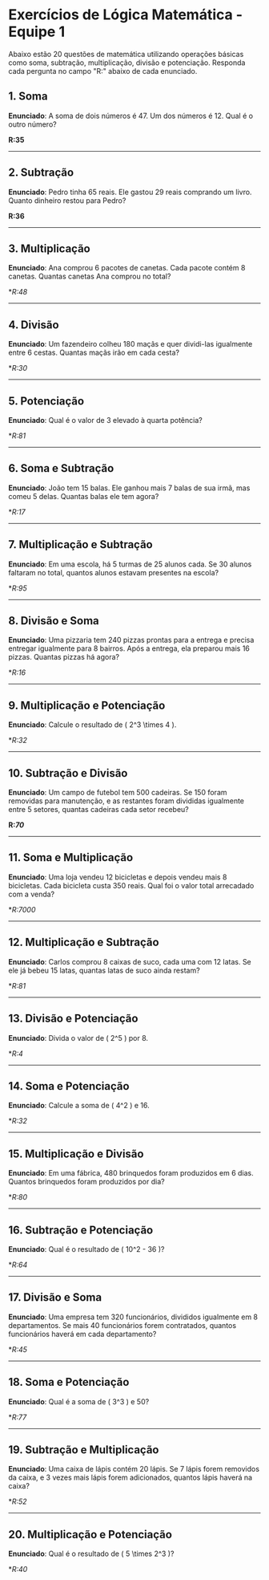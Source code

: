 # Exercícios de Lógica Matemática - Equipe 1

Abaixo estão 20 questões de matemática utilizando operações básicas como soma, subtração, multiplicação, divisão e potenciação. Responda cada pergunta no campo "R:" abaixo de cada enunciado.

## 1. Soma
**Enunciado**: A soma de dois números é 47. Um dos números é 12. Qual é o outro número?

**R:35** 


---

## 2. Subtração
**Enunciado**: Pedro tinha 65 reais. Ele gastou 29 reais comprando um livro. Quanto dinheiro restou para Pedro?

**R:36** 

---

## 3. Multiplicação
**Enunciado**: Ana comprou 6 pacotes de canetas. Cada pacote contém 8 canetas. Quantas canetas Ana comprou no total?

**R:*48** 

---

## 4. Divisão
**Enunciado**: Um fazendeiro colheu 180 maçãs e quer dividi-las igualmente entre 6 cestas. Quantas maçãs irão em cada cesta?

**R:*30** 

---

## 5. Potenciação
**Enunciado**: Qual é o valor de 3 elevado à quarta potência?

**R:*81** 

---

## 6. Soma e Subtração
**Enunciado**: João tem 15 balas. Ele ganhou mais 7 balas de sua irmã, mas comeu 5 delas. Quantas balas ele tem agora?

**R:*17** 

---

## 7. Multiplicação e Subtração
**Enunciado**: Em uma escola, há 5 turmas de 25 alunos cada. Se 30 alunos faltaram no total, quantos alunos estavam presentes na escola?

**R:*95** 

---

## 8. Divisão e Soma
**Enunciado**: Uma pizzaria tem 240 pizzas prontas para a entrega e precisa entregar igualmente para 8 bairros. Após a entrega, ela preparou mais 16 pizzas. Quantas pizzas há agora?

**R:*16** 

---

## 9. Multiplicação e Potenciação
**Enunciado**: Calcule o resultado de \( 2^3 \times 4 \).

**R:*32** 

---

## 10. Subtração e Divisão
**Enunciado**: Um campo de futebol tem 500 cadeiras. Se 150 foram removidas para manutenção, e as restantes foram divididas igualmente entre 5 setores, quantas cadeiras cada setor recebeu?

**R:*70*** 

---

## 11. Soma e Multiplicação
**Enunciado**: Uma loja vendeu 12 bicicletas e depois vendeu mais 8 bicicletas. Cada bicicleta custa 350 reais. Qual foi o valor total arrecadado com a venda?

**R:*7000** 

---

## 12. Multiplicação e Subtração
**Enunciado**: Carlos comprou 8 caixas de suco, cada uma com 12 latas. Se ele já bebeu 15 latas, quantas latas de suco ainda restam?

**R:*81** 

---

## 13. Divisão e Potenciação
**Enunciado**: Divida o valor de \( 2^5 \) por 8.

**R:*4** 

---

## 14. Soma e Potenciação
**Enunciado**: Calcule a soma de \( 4^2 \) e 16.

**R:*32** 

---

## 15. Multiplicação e Divisão
**Enunciado**: Em uma fábrica, 480 brinquedos foram produzidos em 6 dias. Quantos brinquedos foram produzidos por dia?

**R:*80** 

---

## 16. Subtração e Potenciação
**Enunciado**: Qual é o resultado de \( 10^2 - 36 \)?

**R:*64** 

---

## 17. Divisão e Soma
**Enunciado**: Uma empresa tem 320 funcionários, divididos igualmente em 8 departamentos. Se mais 40 funcionários forem contratados, quantos funcionários haverá em cada departamento?

**R:*45** 

---

## 18. Soma e Potenciação
**Enunciado**: Qual é a soma de \( 3^3 \) e 50?

**R:*77** 

---

## 19. Subtração e Multiplicação
**Enunciado**: Uma caixa de lápis contém 20 lápis. Se 7 lápis forem removidos da caixa, e 3 vezes mais lápis forem adicionados, quantos lápis haverá na caixa?

**R:*52** 

---

## 20. Multiplicação e Potenciação
**Enunciado**: Qual é o resultado de \( 5 \times 2^3 \)?

**R:*40** 

